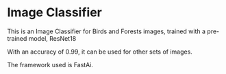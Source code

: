 # Image Classifier

This is an Image Classifier for Birds and Forests images, trained with a pre-trained model, ResNet18

With an accuracy of 0.99, it can be used for other sets of images.

The framework used is FastAi.
